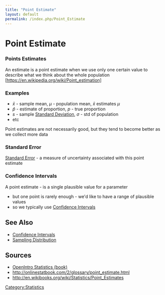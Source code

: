 ```yaml
---
title: "Point Estimate"
layout: default
permalink: /index.php/Point_Estimate
---
```


# Point Estimate

### Points Estimates
An estimate is a point estimate when we use only one certain value to describe what we think about the whole population [https://en.wikipedia.org/wiki/Point_estimation]


### Examples
- $\bar{x}$ - sample mean, $\mu$ - population mean, $\bar{x}$ estimates $\mu$
- $\hat{p}$ - estimate of proportion, $p$ - true proportion
- $s$ - sample [Standard Deviation](Standard_Deviation), $\sigma$ - std of population
- etc

Point estimates are not necessarily good, but they tend to become better as we collect more data


### Standard Error
[Standard Error](Standard_Error) - a measure of uncertainty associated with this point estimate


### Confidence Intervals
A point estimate - is a single plausible value for a parameter 
- but one point is rarely enough - we'd like to have a range of plausible values 
- so we typically use [Confidence Intervals](Confidence_Intervals)


## See Also
- [Confidence Intervals](Confidence_Intervals)
- [Sampling Distribution](Sampling_Distribution)

## Sources
- [OpenIntro Statistics (book)](OpenIntro_Statistics_(book))
- http://onlinestatbook.com/2/glossary/point_estimate.html
- http://en.wikibooks.org/wiki/Statistics/Point_Estimates

[Category:Statistics](Category_Statistics)